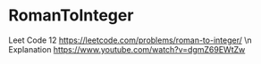 # RomanToInteger
Leet Code 12 https://leetcode.com/problems/roman-to-integer/ \n
Explanation https://www.youtube.com/watch?v=dgmZ69EWtZw
